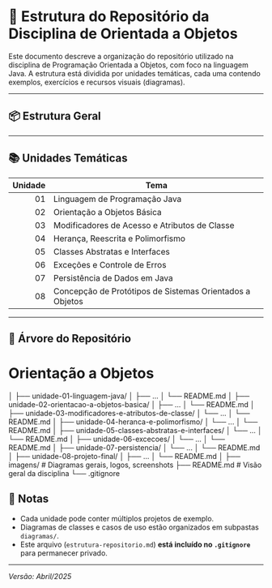 # 📁 Estrutura do Repositório da Disciplina de Orientada a Objetos

Este documento descreve a organização do repositório utilizado na disciplina de Programação Orientada a Objetos, com foco na linguagem Java. A estrutura está dividida por unidades temáticas, cada uma contendo exemplos, exercícios e recursos visuais (diagramas).

---

## 📦 Estrutura Geral


---

## 📚 Unidades Temáticas

| Unidade | Tema                                                       |
|--------:|------------------------------------------------------------|
|   01    | Linguagem de Programação Java                              |
|   02    | Orientação a Objetos Básica                                |
|   03    | Modificadores de Acesso e Atributos de Classe              |
|   04    | Herança, Reescrita e Polimorfismo                          |
|   05    | Classes Abstratas e Interfaces                             |
|   06    | Exceções e Controle de Erros                               |
|   07    | Persistência de Dados em Java                              |
|   08    | Concepção de Protótipos de Sistemas Orientados a Objetos   |

---

## 🌳 Árvore do Repositório


# Orientação a Objetos
│
├── unidade-01-linguagem-java/
│   ├── ...
│   └── README.md
│
├── unidade-02-orientacao-a-objetos-basica/
│   ├── ...
│   └── README.md
│
├── unidade-03-modificadores-e-atributos-de-classe/
│   └── ...
│   └── README.md
│
├── unidade-04-heranca-e-polimorfismo/
│   └── ...
│   └── README.md
│
├── unidade-05-classes-abstratas-e-interfaces/
│   └── ...
│   └── README.md
│
├── unidade-06-excecoes/
│   └── ...
│   └── README.md
│
├── unidade-07-persistencia/
│   └── ...
│   └── README.md
│
├── unidade-08-projeto-final/
│   ├── ...
│   └── README.md
│
├── imagens/               # Diagramas gerais, logos, screenshots
├── README.md              # Visão geral da disciplina
└── .gitignore

## 📝 Notas

- Cada unidade pode conter múltiplos projetos de exemplo.
- Diagramas de classes e casos de uso estão organizados em subpastas `diagramas/`.
- Este arquivo (`estrutura-repositorio.md`) **está incluído no `.gitignore`** para permanecer privado.

---



*Versão: Abril/2025*
